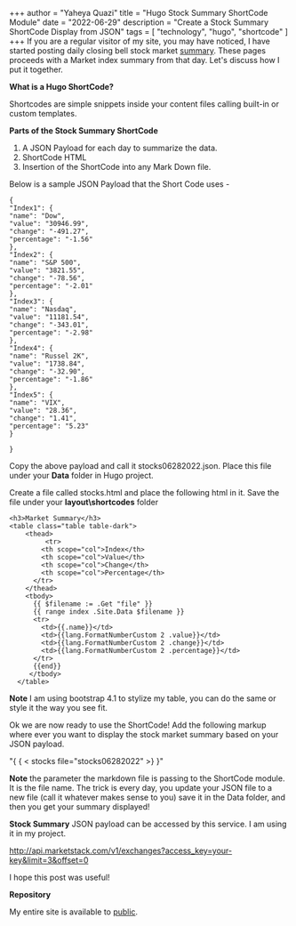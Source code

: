 +++
author = "Yaheya Quazi"
title = "Hugo Stock Summary ShortCode Module"
date = "2022-06-29"
description = "Create a Stock Summary ShortCode Display from JSON"
tags = [
"technology",
"hugo",
"shortcode"
]
+++
If you are a regular visitor of my site, you may have noticed, I have started posting daily closing bell stock market [summary](../closing-bell-06282022). These pages proceeds with a Market index summary from that day. Let's discuss how I put it together.

**What is a Hugo ShortCode?**

Shortcodes are simple snippets inside your content files calling built-in or custom templates.

**Parts of the Stock Summary ShortCode**

1. A JSON Payload for each day to summarize the data.
2. ShortCode HTML
3. Insertion of the ShortCode into any Mark Down file.

Below is a sample JSON Payload that the Short Code uses -

```
{
"Index1": {
"name": "Dow",
"value": "30946.99",
"change": "-491.27",
"percentage": "-1.56"
},
"Index2": {
"name": "S&P 500",
"value": "3821.55",
"change": "-78.56",
"percentage": "-2.01"
},
"Index3": {
"name": "Nasdaq",
"value": "11181.54",
"change": "-343.01",
"percentage": "-2.98"
},
"Index4": {
"name": "Russel 2K",
"value": "1738.84",
"change": "-32.90",
"percentage": "-1.86"
},
"Index5": {
"name": "VIX",
"value": "28.36",
"change": "1.41",
"percentage": "5.23"
}

}
```

Copy the above payload and call it stocks06282022.json. Place this file under your **Data** folder in Hugo project.


Create a file called stocks.html and place the following html in it. Save the file under your
**layout\shortcodes** folder


```
<h3>Market Summary</h3>
<table class="table table-dark">
    <thead>
         <tr>
        <th scope="col">Index</th>
        <th scope="col">Value</th>
        <th scope="col">Change</th>
        <th scope="col">Percentage</th>
      </tr>
    </thead>
    <tbody>
      {{ $filename := .Get "file" }}
      {{ range index .Site.Data $filename }}
      <tr>
        <td>{{.name}}</td>
        <td>{{lang.FormatNumberCustom 2 .value}}</td>
        <td>{{lang.FormatNumberCustom 2 .change}}</td>
        <td>{{lang.FormatNumberCustom 2 .percentage}}</td>
      </tr>
      {{end}}
     </tbody>
  </table>
```

**Note** I am using bootstrap 4.1 to stylize my table, you can do the same or style it the way you see fit. 

Ok we are now ready to use the ShortCode! Add the following markup where ever you want to display the stock market summary based on your JSON payload. 

"{ { < stocks file="stocks06282022" >}  }"

**Note** the parameter the markdown file is passing to the ShortCode module. It is the file name. The trick is every day, you update your JSON file to a new file (call it whatever makes sense to you) save it in the Data folder, and then you get your summary displayed!

**Stock Summary** JSON payload can be accessed by this service. I am using it in my project. 

http://api.marketstack.com/v1/exchanges?access_key=your-key&limit=3&offset=0

I hope this post was useful!

**Repository**

My entire site is available to [public](https://github.com/yaheya/pulse).
